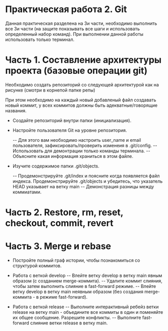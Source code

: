 # Практическая работа 2. Git

Данная практическая разделена на 3и части, необходимо выполнить все 3и части (на защите показывать все шаги и использовать определенный набор команд). 
При выполнении данной работы использовать только терминал. 

# Часть 1. Составление архитектуры проекта (базовые операции git)

Необходимо создать репозиторий со следующей архитектурой как на рисунке (смотри в корнепой папке репы)

При этом необходимо на каждый новый добавленый файл создавать новый коммит, у всех коммитов должны быть адекватные/говорящие названия.

- Создайте репозиторий внутри папки (инициализация). 

- Настройте пользователя Git на уровне репозитория.

  -- Для этого вам необходимо настроить user_name и email пользователя, зафиксировать/проверить изменеия в .git/config.
  -- Использовать для демонтрации только команды терминала.
  -- Объясните какая информация храниться в этом файле.

- Изучите содержимое папки .git/objects.
 
  -- Продемонстрируйте .git/index и поясните когда появляется файл индекса. Продемонстрируйте .git/objects и убедитесь, что указатель HEAD указывает на ветку main
  -- Демонстрация разницы между коммиатами. 



# Часть 2. Restore, rm, reset, checkout, commit, revert




# Часть 3. Merge и rebase

- Постройте полный граф истории, чтобы познакомиться со структурой коммитов.
- Работа с веткой develop
  -- Влейте ветку develop в ветку main явным образом (с созданием merge-коммита).
  -- Удалите коммит слияния, чтобы затем выполнить слияние в fast-forward режиме.
  -- Влейте ветку develop в ветку main неявным образом (без создания merge-коммита - в режиме fast-forward).

- Работа с веткой release
  -- Выполните интерактивный ребейз ветки release на ветку main - объедините все коммиты в один и поменяйте их общее сообщение. 
Разрешите конфликты.
  -- Выполните fast-forward слияние ветки release в ветку main.
